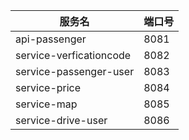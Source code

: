 服务名|端口号
--- | ---
api-passenger|8081
service-verficationcode|8082
service-passenger-user|8083
service-price|8084
service-map|8085
service-drive-user|8086
